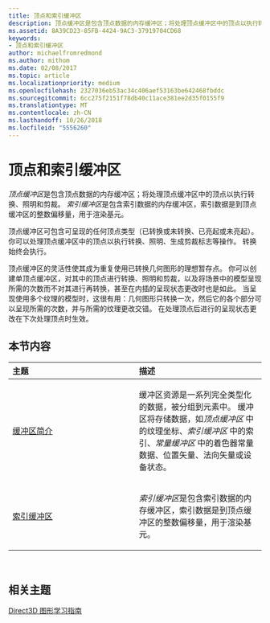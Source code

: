 ```yaml
---
title: 顶点和索引缓冲区
description: 顶点缓冲区是包含顶点数据的内存缓冲区；将处理顶点缓冲区中的顶点以执行转换、照明和剪裁。
ms.assetid: 8A39CD23-85FB-4424-9AC3-37919704CD68
keywords:
- 顶点和索引缓冲区
author: michaelfromredmond
ms.author: mithom
ms.date: 02/08/2017
ms.topic: article
ms.localizationpriority: medium
ms.openlocfilehash: 2327036eb53ac34c406aef53163be642468fbddc
ms.sourcegitcommit: 6cc275f2151f78db40c11ace381ee2d35f0155f9
ms.translationtype: MT
ms.contentlocale: zh-CN
ms.lasthandoff: 10/26/2018
ms.locfileid: "5556260"
---
```

# <a name="vertex-and-index-buffers"></a>顶点和索引缓冲区


*顶点缓冲区*是包含顶点数据的内存缓冲区；将处理顶点缓冲区中的顶点以执行转换、照明和剪裁。 *索引缓冲区*是包含索引数据的内存缓冲区，索引数据是到顶点缓冲区的整数偏移量，用于渲染基元。

顶点缓冲区可包含可呈现的任何顶点类型（已转换或未转换、已亮起或未亮起）。 你可以处理顶点缓冲区中的顶点以执行转换、照明、生成剪裁标志等操作。 转换始终会执行。

顶点缓冲区的灵活性使其成为重复使用已转换几何图形的理想暂存点。 你可以创建单顶点缓冲区，对其中的顶点进行转换、照明和剪裁，以及将场景中的模型呈现所需的次数而不对其进行再转换，甚至在内插的呈现状态更改时也是如此。 当呈现使用多个纹理的模型时，这很有用：几何图形只转换一次，然后它的各个部分可以呈现所需的次数，并与所需的纹理更改交错。 在处理顶点后进行的呈现状态更改在下次处理顶点时生效。

## <a name="span-idin-this-sectionspanin-this-section"></a><span id="in-this-section"></span>本节内容


<table>
<colgroup>
<col width="50%" />
<col width="50%" />
</colgroup>
<thead>
<tr class="header">
<th align="left">主题</th>
<th align="left">描述</th>
</tr>
</thead>
<tbody>
<tr class="odd">
<td align="left"><p><a href="introduction-to-buffers.md">缓冲区简介</a></p></td>
<td align="left"><p>缓冲区资源是一系列完全类型化的数据，被分组到元素中。 缓冲区将存储数据，如<em>顶点缓冲区</em> 中的纹理坐标、<em>索引缓冲区</em> 中的索引、<em>常量缓冲区</em> 中的着色器常量数据、位置矢量、法向矢量或设备状态。</p></td>
</tr>
<tr class="even">
<td align="left"><p><a href="index-buffers.md">索引缓冲区</a></p></td>
<td align="left"><p><em>索引缓冲区</em>是包含索引数据的内存缓冲区，索引数据是到顶点缓冲区的整数偏移量，用于渲染基元。</p></td>
</tr>
</tbody>
</table>

 

## <a name="span-idrelated-topicsspanrelated-topics"></a><span id="related-topics"></span>相关主题


[Direct3D 图形学习指南](index.md)

 

 




